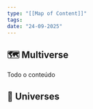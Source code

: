 ```yaml
---
type: "[[Map of Content]]"
tags:
date: "24-09-2025"
---
```

## 🗺️ Multiverse
Todo o conteúdo
##  📂 Universes